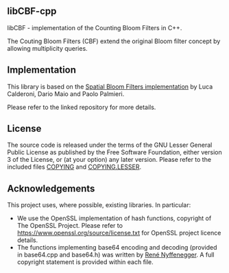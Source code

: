 ## libCBF-cpp ##
libCBF - implementation of the Counting Bloom Filters in C++.

The Couting Bloom Filters (CBF) extend the original Bloom filter concept by allowing multiplicity queries.

## Implementation ##
This library is based on the [Spatial Bloom Filters implementation](https://github.com/spatialbloomfilter/libSBF-cpp) by Luca Calderoni, Dario Maio and Paolo Palmieri.

Please refer to the linked repository for more details.

## License ##
The source code is released under the terms of the GNU Lesser General Public License as published by the Free Software Foundation, either version 3 of the License, or (at your option) any later version. Please refer to the included files [COPYING](COPYING) and [COPYING.LESSER](COPYING.LESSER).

## Acknowledgements ##
This project uses, where possible, existing libraries. In particular:
- We use the OpenSSL implementation of hash functions, copyright of The OpenSSL Project. Please refer to https://www.openssl.org/source/license.txt for OpenSSL project licence details.
- The functions implementing base64 encoding and decoding (provided in base64.cpp and base64.h) was written by [René Nyffenegger](mailto:rene.nyffenegger@adp-gmbh.ch). A full copyright statement is provided within each file.
